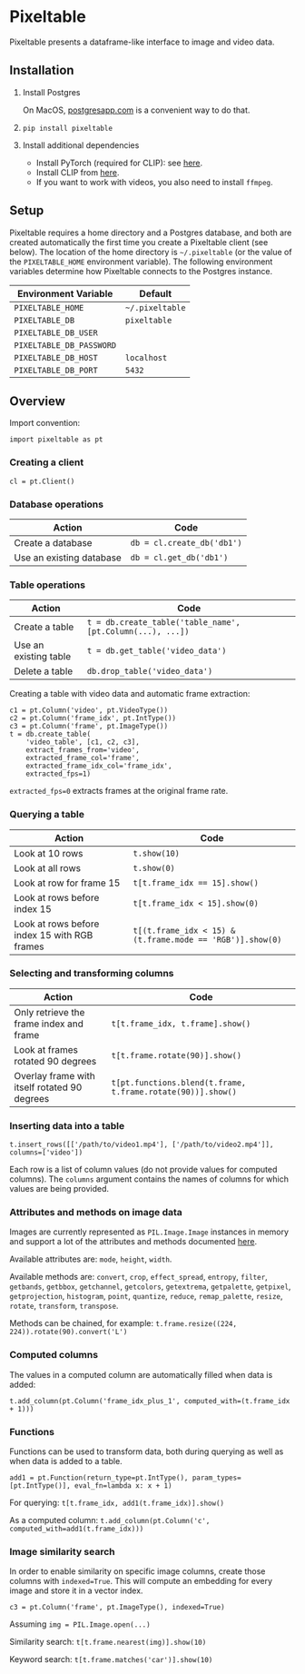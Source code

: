 # Pixeltable

Pixeltable presents a dataframe-like interface to image and video data.

## Installation

1. Install Postgres

    On MacOS, [postgresapp.com](postgresapp.com) is a convenient way to do that.

2. `pip install pixeltable`

3. Install additional dependencies
   - Install PyTorch (required for CLIP): see [here](https://pytorch.org/get-started/locally/).
   - Install CLIP from [here](https://github.com/openai/CLIP).
   - If you want to work with videos, you also need to install `ffmpeg`.

## Setup

Pixeltable requires a home directory and a Postgres database, and both are created automatically the
first time you create a Pixeltable client (see below). The location of the home directory is
`~/.pixeltable` (or the value of the `PIXELTABLE_HOME` environment variable). The following
environment variables determine how Pixeltable connects to the Postgres instance.

|Environment Variable|Default|
|----|----|
| `PIXELTABLE_HOME`| `~/.pixeltable` |
| `PIXELTABLE_DB`| `pixeltable` |
| `PIXELTABLE_DB_USER` | |
| `PIXELTABLE_DB_PASSWORD` | |
| `PIXELTABLE_DB_HOST` | `localhost` |
| `PIXELTABLE_DB_PORT` | `5432` |

## Overview

Import convention:
```
import pixeltable as pt
```

### Creating a client
```
cl = pt.Client()
```

### Database operations
|Action|Code|
|----|----|
| Create a database| `db = cl.create_db('db1')`|
| Use an existing database| `db = cl.get_db('db1')`|

### Table operations
|Action|Code|
|----|----|
| Create a table| `t = db.create_table('table_name', [pt.Column(...), ...])` |
| Use an existing table| `t = db.get_table('video_data')` |
| Delete a table| `db.drop_table('video_data')` |

Creating a table with video data and automatic frame extraction:
```
c1 = pt.Column('video', pt.VideoType())
c2 = pt.Column('frame_idx', pt.IntType())
c3 = pt.Column('frame', pt.ImageType())
t = db.create_table(
    'video_table', [c1, c2, c3],
    extract_frames_from='video',
    extracted_frame_col='frame',
    extracted_frame_idx_col='frame_idx',
    extracted_fps=1)
```

`extracted_fps=0` extracts frames at the original frame rate.

### Querying a table

|Action|Code|
|----|----|
| Look at 10 rows | `t.show(10)` |
| Look at all rows | `t.show(0)` |
| Look at row for frame 15 | `t[t.frame_idx == 15].show()` |
| Look at rows before index 15 | `t[t.frame_idx < 15].show(0)` |
| Look at rows before index 15 with RGB frames | `t[(t.frame_idx < 15) & (t.frame.mode == 'RGB')].show(0)` |

### Selecting and transforming columns

|Action|Code|
|----|----|
| Only retrieve the frame index and frame | `t[t.frame_idx, t.frame].show()` |
| Look at frames rotated 90 degrees | `t[t.frame.rotate(90)].show()` |
| Overlay frame with itself rotated 90 degrees | `t[pt.functions.blend(t.frame, t.frame.rotate(90))].show()` |

### Inserting data into a table
```
t.insert_rows([['/path/to/video1.mp4'], ['/path/to/video2.mp4']], columns=['video'])
```
Each row is a list of column values (do not provide values for computed columns). The
`columns` argument contains the names of columns for which values are being provided.

### Attributes and methods on image data

Images are currently represented as `PIL.Image.Image` instances in memory and support a lot of the
attributes and methods documented
[here](https://pillow.readthedocs.io/en/stable/reference/Image.html#PIL.Image.Image).

Available attributes are: `mode`, `height`, `width`.

Available methods are: `convert`, `crop`, `effect_spread`, `entropy`, `filter`, `getbands`, `getbbox`,
`getchannel`, `getcolors`, `getextrema`, `getpalette`, `getpixel`, `getprojection`, `histogram`,
`point`, `quantize`, `reduce`, `remap_palette`, `resize`, `rotate`, `transform`, `transpose`.

Methods can be chained, for example: `t.frame.resize((224, 224)).rotate(90).convert('L')`

### Computed columns

The values in a computed column are automatically filled when data is added:
```
t.add_column(pt.Column('frame_idx_plus_1', computed_with=(t.frame_idx + 1)))
```

### Functions

Functions can be used to transform data, both during querying as well as when data is added to a table.
```
add1 = pt.Function(return_type=pt.IntType(), param_types=[pt.IntType()], eval_fn=lambda x: x + 1)
```

For querying: `t[t.frame_idx, add1(t.frame_idx)].show()`

As a computed column: `t.add_column(pt.Column('c', computed_with=add1(t.frame_idx)))`

### Image similarity search

In order to enable similarity on specific image columns, create those columns with `indexed=True`.
This will compute an embedding for every image and store it in a vector index.
```
c3 = pt.Column('frame', pt.ImageType(), indexed=True)
```

Assuming `img = PIL.Image.open(...)`

Similarity search: `t[t.frame.nearest(img)].show(10)`

Keyword search: `t[t.frame.matches('car')].show(10)`

